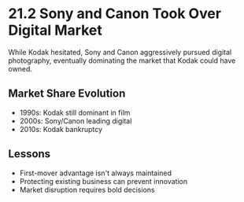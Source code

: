 # 21.2 Sony and Canon Took Over Digital Market

While Kodak hesitated, Sony and Canon aggressively pursued digital photography, eventually dominating the market that Kodak could have owned.

## Market Share Evolution
- 1990s: Kodak still dominant in film
- 2000s: Sony/Canon leading digital
- 2010s: Kodak bankruptcy

## Lessons
- First-mover advantage isn't always maintained
- Protecting existing business can prevent innovation
- Market disruption requires bold decisions
